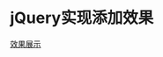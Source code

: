 # jQuery实现添加效果

[效果展示](https://zaishuiyixia.github.io/JavaScript/jQuery/jQuery%E5%AE%9E%E7%8E%B0%E6%B7%BB%E5%8A%A0%E6%95%88%E6%9E%9C/index.html)
